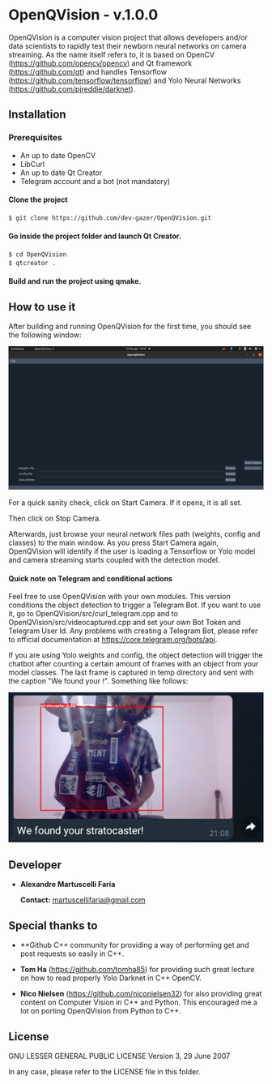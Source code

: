 # OpenQVision - v.1.0.0

OpenQVision is a computer vision project that allows developers and/or data scientists to rapidly test their newborn neural networks on camera streaming. As the name itself refers to, it is based on OpenCV (https://github.com/opencv/opencv) and Qt framework (https://github.com/qt) and handles Tensorflow (https://github.com/tensorflow/tensorflow) and Yolo Neural Networks (https://github.com/pjreddie/darknet).

## Installation

### Prerequisites
- An up to date OpenCV
- LibCurl
- An up to date Qt Creator
- Telegram account and a bot (not mandatory)

#### Clone the project

```sh
$ git clone https://github.com/dev-gazer/OpenQVision.git
```

#### Go inside the project folder and launch Qt Creator.
```sh
$ cd OpenQVision
$ qtcreator .
```

#### Build and run the project using qmake.

## How to use it

After building and running OpenQVision for the first time, you should see the following window:

![alt text](https://github.com/dev-gazer/OpenQVision/blob/main/OpenQVision-MainWindow.png)

For a quick sanity check, click on Start Camera. If it opens, it is all set.

Then click on Stop Camera.

Afterwards, just browse your neural network files path (weights, config and classes) to the main window. As you press Start Camera again, OpenQVision will identify if the user is loading a Tensorflow or Yolo model and camera streaming starts coupled with the detection model.

#### Quick note on Telegram and conditional actions

Feel free to use OpenQVision with your own modules. This version conditions the object detection to trigger a Telegram Bot. If you want to use it, go to OpenQVision/src/curl_telegram.cpp and to OpenQVision/src/videocaptured.cpp and set your own Bot Token and Telegram User Id. Any problems with creating a Telegram Bot, please refer to official documentation at https://core.telegram.org/bots/api.

If you are using Yolo weights and config, the object detection will trigger the chatbot after counting a certain amount of frames with an object from your model classes. The last frame is captured in temp directory and sent with the caption "We found your <name-of-the-object>!". Something like follows:

![alt text](https://github.com/dev-gazer/OpenQVision/blob/main/telegram-bot-example.png)


## Developer
* **Alexandre Martuscelli Faria**

    **Contact:** martuscellifaria@gmail.com

## Special thanks to
* **Github C++ community for providing a way of performing get and post requests so easily in C++.

* **Tom Ha** (https://github.com/tomha85) for providing such great lecture on how to read properly Yolo Darknet in C++ OpenCV.

* **Nico Nielsen** (https://github.com/niconielsen32) for also providing great content on Computer Vision in C++ and Python. This encouraged me a lot on porting OpenQVision from Python to C++.

## License

GNU LESSER GENERAL PUBLIC LICENSE
Version 3, 29 June 2007

In any case, please refer to the LICENSE file in this folder.